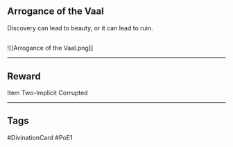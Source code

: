 ## Arrogance of the Vaal
Discovery can lead to beauty, or it can lead to ruin.
## 
![[Arrogance of the Vaal.png]]

---
## Reward
Item
 Two-Implicit
 Corrupted

---
## Tags
#DivinationCard
#PoE1